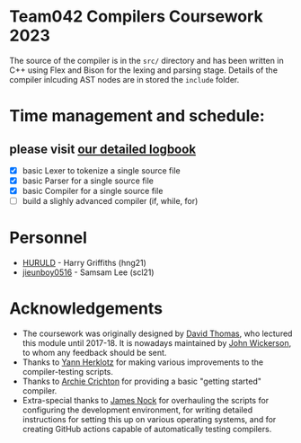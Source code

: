 # Team042 Compilers Coursework 2023
The source of the compiler is in the `src/` directory and has been written in C++ using Flex and Bison for the lexing and parsing stage. Details of the compiler inlcuding AST nodes are in stored the `include` folder. 



# Time management and schedule: 
## please visit [our detailed logbook](./time%20management/readme.md)
- [x] basic Lexer to tokenize a single source file
- [x] basic Parser for a single source file
- [x] basic Compiler for a single source file
- [ ] build a slighly advanced compiler (if, while, for)

# Personnel
- [HURULD](https://github.com/HURULD)  - Harry Griffiths (hng21)
- [jieunboy0516](https://github.com/jieunboy0516) - Samsam Lee (scl21)

Acknowledgements
================

* The coursework was originally designed by [David Thomas](https://www.southampton.ac.uk/people/5z9bmb/professor-david-thomas), who lectured this module until 2017-18. It is nowadays maintained by [John Wickerson](https://johnwickerson.github.io/), to whom any feedback should be sent.
* Thanks to [Yann Herklotz](https://yannherklotz.com/) for making various improvements to the compiler-testing scripts.
* Thanks to [Archie Crichton](https://www.doc.ic.ac.uk/~ac11018/) for providing a basic "getting started" compiler.
* Extra-special thanks to [James Nock](https://www.linkedin.com/in/jpnock) for overhauling the scripts for configuring the development environment, for writing detailed instructions for setting this up on various operating systems, and for creating GitHub actions capable of automatically testing compilers.
